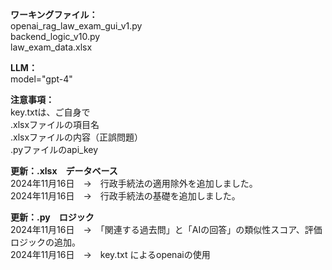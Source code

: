 <b>ワーキングファイル：</b> <br/>
openai_rag_law_exam_gui_v1.py<br/>
backend_logic_v10.py<br/>
law_exam_data.xlsx<br/>

<b>LLM：</b> <br/>
model="gpt-4"

<b>注意事項：</b><br/>
key.txtは、ご自身で <br/>
.xlsxファイルの項目名 <br/>
.xlsxファイルの内容（正誤問題） <br/>
.pyファイルのapi_key

<b>更新：.xlsx　データベース</b><br/>
2024年11月16日　→　行政手続法の適用除外を追加しました。 <br/>
2024年11月16日　→　行政手続法の基礎を追加しました。 <br/>

<b>更新：.py　ロジック</b><br/>
2024年11月16日　→　「関連する過去問」と「AIの回答」の類似性スコア、評価ロジックの追加。 <br/>
2024年11月16日　→　key.txt によるopenaiの使用 <br/>
